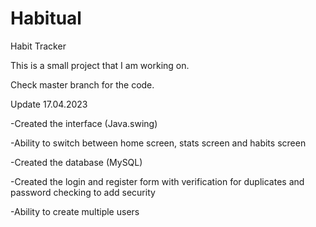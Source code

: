 # Habitual
Habit Tracker

This is a small project that I am working on.

Check master branch for the code.


Update 17.04.2023

-Created the interface (Java.swing)

-Ability to switch between home screen, stats screen and habits screen

-Created the database (MySQL)

-Created the login and register form with verification for duplicates and password checking to add security 

-Ability to create multiple users 

